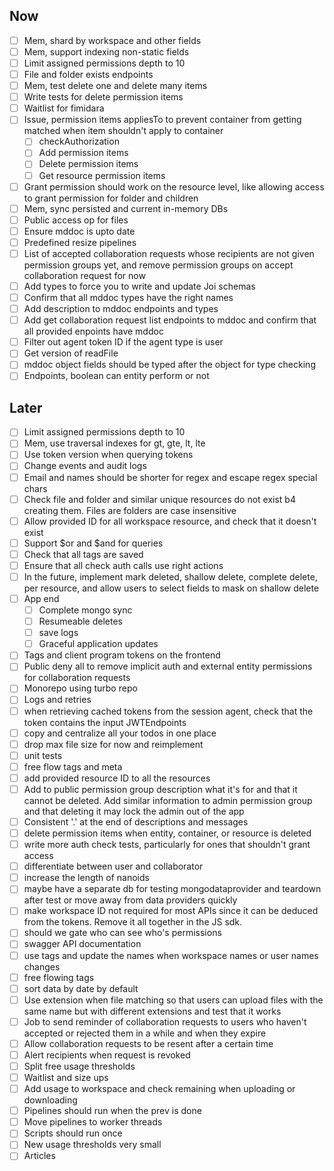 ## Now

- [ ] Mem, shard by workspace and other fields
- [ ] Mem, support indexing non-static fields
- [ ] Limit assigned permissions depth to 10
- [ ] File and folder exists endpoints
- [ ] Mem, test delete one and delete many items
- [ ] Write tests for delete permission items
- [ ] Waitlist for fimidara
- [ ] Issue, permission items appliesTo to prevent container from getting matched when item shouldn't apply to container
  - [ ] checkAuthorization
  - [ ] Add permission items
  - [ ] Delete permission items
  - [ ] Get resource permission items
- [ ] Grant permission should work on the resource level, like allowing access to grant permission for folder and children
- [ ] Mem, sync persisted and current in-memory DBs
- [ ] Public access op for files
- [ ] Ensure mddoc is upto date
- [ ] Predefined resize pipelines
- [ ] List of accepted collaboration requests whose recipients are not given permission groups yet, and remove permission groups on accept collaboration request for now
- [ ] Add types to force you to write and update Joi schemas
- [ ] Confirm that all mddoc types have the right names
- [ ] Add description to mddoc endpoints and types
- [ ] Add get collaboration request list endpoints to mddoc and confirm that all provided enpoints have mddoc
- [ ] Filter out agent token ID if the agent type is user
- [ ] Get version of readFile
- [ ] mddoc object fields should be typed after the object for type checking
- [ ] Endpoints, boolean can entity perform or not

## Later

- [ ] Limit assigned permissions depth to 10
- [ ] Mem, use traversal indexes for gt, gte, lt, lte
- [ ] Use token version when querying tokens
- [ ] Change events and audit logs
- [ ] Email and names should be shorter for regex and escape regex special chars
- [ ] Check file and folder and similar unique resources do not exist b4 creating them. Files are folders are case insensitive
- [ ] Allow provided ID for all workspace resource, and check that it doesn't exist
- [ ] Support $or and $and for queries
- [ ] Check that all tags are saved
- [ ] Ensure that all check auth calls use right actions
- [ ] In the future, implement mark deleted, shallow delete, complete delete, per resource, and allow users to select fields to mask on shallow delete
- [ ] App end
  - [ ] Complete mongo sync
  - [ ] Resumeable deletes
  - [ ] save logs
  - [ ] Graceful application updates
- [ ] Tags and client program tokens on the frontend
- [ ] Public deny all to remove implicit auth and external entity permissions for collaboration requests
- [ ] Monorepo using turbo repo
- [ ] Logs and retries
- [ ] when retrieving cached tokens from the session agent, check that the token contains the input JWTEndpoints
- [ ] copy and centralize all your todos in one place
- [ ] drop max file size for now and reimplement
- [ ] unit tests
- [ ] free flow tags and meta
- [ ] add provided resource ID to all the resources
- [ ] Add to public permission group description what it's for and that it cannot be deleted. Add similar information to admin permission group and that deleting it may lock the admin out of the app
- [ ] Consistent '.' at the end of descriptions and messages
- [ ] delete permission items when entity, container, or resource is deleted
- [ ] write more auth check tests, particularly for ones that shouldn't grant access
- [ ] differentiate between user and collaborator
- [ ] increase the length of nanoids
- [ ] maybe have a separate db for testing mongodataprovider and teardown after test or move away from data providers quickly
- [ ] make workspace ID not required for most APIs since it can be deduced from the tokens. Remove it all together in the JS sdk.
- [ ] should we gate who can see who's permissions
- [ ] swagger API documentation
- [ ] use tags and update the names when workspace names or user names changes
- [ ] free flowing tags
- [ ] sort data by date by default
- [ ] Use extension when file matching so that users can upload files with the same name but with different extensions and test that it works
- [ ] Job to send reminder of collaboration requests to users who haven't accepted or rejected them in a while and when they expire
- [ ] Allow collaboration requests to be resent after a certain time
- [ ] Alert recipients when request is revoked
- [ ] Split free usage thresholds
- [ ] Waitlist and size ups
- [ ] Add usage to workspace and check remaining when uploading or downloading
- [ ] Pipelines should run when the prev is done
- [ ] Move pipelines to worker threads
- [ ] Scripts should run once
- [ ] New usage thresholds very small
- [ ] Articles
